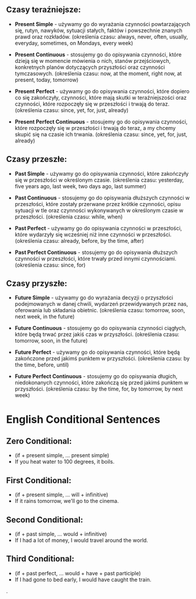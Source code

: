 ## Czasy teraźniejsze:

- **Present Simple** - używamy go do wyrażania czynności powtarzających się, rutyn, nawyków, sytuacji stałych, faktów i powszechnie znanych prawd oraz rozkładów. (określenia czasu: always, never, often, usually, everyday, sometimes, on Mondays, every week)

- **Present Continuous** - stosujemy go do opisywania czynności, które dzieją się w momencie mówienia o nich, stanów przejściowych, konkretnych planów dotyczących przyszłości oraz czynności tymczasowych. (określenia czasu: now, at the moment, right now, at present, today, tomorrow)

- **Present Perfect** - używamy go do opisywania czynności, które dopiero co się zakończyły, czynności, które mają skutki w teraźniejszości oraz czynności, które rozpoczęły się w przeszłości i trwają do teraz. (określenia czasu: since, yet, for, just, already)

- **Present Perfect Continuous** - stosujemy go do opisywania czynności, które rozpoczęły się w przeszłości i trwają do teraz, a my chcemy skupić się na czasie ich trwania. (określenia czasu: since, yet, for, just, already)

## Czasy przeszłe:

- **Past Simple** - używamy go do opisywania czynności, które zakończyły się w przeszłości w określonym czasie. (określenia czasu: yesterday, five years ago, last week, two days ago, last summer)

- **Past Continuous** - stosujemy go do opisywania dłuższych czynności w przeszłości, które zostały przerwane przez krótkie czynności, opisu sytuacji w tle oraz czynności wykonywanych w określonym czasie w przeszłości. (określenia czasu: while, when)

- **Past Perfect** - używamy go do opisywania czynności w przeszłości, które wydarzyły się wcześniej niż inne czynności w przeszłości. (określenia czasu: already, before, by the time, after)

- **Past Perfect Continuous** - stosujemy go do opisywania dłuższych czynności w przeszłości, które trwały przed innymi czynnościami. (określenia czasu: since, for)

## Czasy przyszłe:

- **Future Simple** - używamy go do wyrażania decyzji o przyszłości podejmowanych w danej chwili, wydarzeń przewidywanych przez nas, oferowania lub składania obietnic. (określenia czasu: tomorrow, soon, next week, in the future)

- **Future Continuous** - stosujemy go do opisywania czynności ciągłych, które będą trwać przez jakiś czas w przyszłości. (określenia czasu: tomorrow, soon, in the future)

- **Future Perfect** - używamy go do opisywania czynności, które będą zakończone przed jakimś punktem w przyszłości. (określenia czasu: by the time, before, until)

- **Future Perfect Continuous** - stosujemy go do opisywania długich, niedokonanych czynności, które zakończą się przed jakimś punktem w przyszłości. (określenia czasu: by the time, for, by tomorrow, by next week)

# English Conditional Sentences

## Zero Conditional:
- (if + present simple, ... present simple)
- If you heat water to 100 degrees, it boils.

## First Conditional:
- (if + present simple, ... will + infinitive)
- If it rains tomorrow, we'll go to the cinema.

## Second Conditional:
- (if + past simple, ... would + infinitive)
- If I had a lot of money, I would travel around the world.

## Third Conditional:
- (if + past perfect, ... would + have + past participle)
- If I had gone to bed early, I would have caught the train.

.

